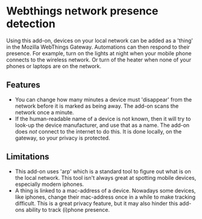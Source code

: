 # Webthings network presence detection
Using this add-on, devices on your local network can be added as a 'thing' in the Mozilla WebThings Gateway. Automations can then respond to their presence. For example, turn on the lights at night when your mobile phone connects to the wireless network. Or turn of the heater when none of your phones or laptops are on the network.

## Features
- You can change how many minutes a device must 'disappear' from the network before it is marked as being away. The add-on scans the network once a minute.
- If the human-readable name of a device is not known, then it will try to look-up the device manufacturer, and use that as a name. The add-on does _not_ connect to the internet to do this. It is done locally, on the gateway, so your privacy is protected.

## Limitations
- This add-on uses 'arp' which is a standard tool to figure out what is on the local network. This tool isn't always great at spotting mobile devices, especially modern iphones.
- A thing is linked to a mac-address of a device. Nowadays some devices, like iphones, change their mac-address once in a while to make tracking difficult. This is a great privacy feature, but it may also hinder this add-ons ability to track (i)phone presence.
